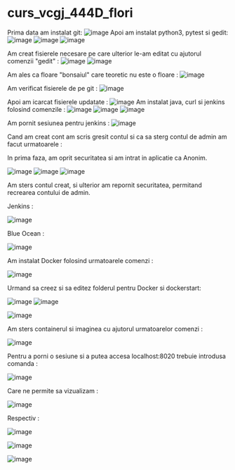 # curs_vcgj_444D_flori
Prima data am instalat git:
![image](https://github.com/andrei162/curs_vcgj_444D_flori/assets/26647664/4440550f-2a05-4eba-b730-603630d314b2)
Apoi am instalat python3, pytest si gedit:
![image](https://github.com/andrei162/curs_vcgj_444D_flori/assets/26647664/185a0cfe-5cbf-4491-925e-aef66de50425)
![image](https://github.com/andrei162/curs_vcgj_444D_flori/assets/26647664/2cb2668f-130c-48d4-9c2b-73df9bfe9adf)
![image](https://github.com/andrei162/curs_vcgj_444D_flori/assets/26647664/9d36323b-9c47-489d-82d3-64ee010f6aa0)

Am creat fisierele necesare pe care ulterior le-am editat cu ajutorul comenzii "gedit" :
![image](https://github.com/andrei162/curs_vcgj_444D_flori/assets/26647664/7da7ea3e-e796-44a9-a127-38f4cd455ead)
![image](https://github.com/andrei162/curs_vcgj_444D_flori/assets/26647664/0932c3a4-c79b-4583-bbcd-fe4472871c18)

Am ales ca floare "bonsaiul" care teoretic nu este o floare :
![image](https://github.com/andrei162/curs_vcgj_444D_flori/assets/26647664/7dbf6b3f-8199-4fca-b710-360d92185033)

Am verificat fisierele de pe git :
![image](https://github.com/andrei162/curs_vcgj_444D_flori/assets/26647664/6845874a-a19b-41fb-a725-d3a9621871fe)

Apoi am icarcat fisierele updatate :
![image](https://github.com/andrei162/curs_vcgj_444D_flori/assets/26647664/40c6ffe0-e821-4ac9-af71-8522e8adf59b)
Am instalat java, curl si jenkins folosind comenzile :
![image](https://github.com/andrei162/curs_vcgj_444D_flori/assets/26647664/9794ac0b-67f3-4619-93ec-af2bb55bee25)
![image](https://github.com/andrei162/curs_vcgj_444D_flori/assets/26647664/a85f68fc-0685-460b-9d43-a3e6f62c0693)
![image](https://github.com/andrei162/curs_vcgj_444D_flori/assets/26647664/de2720d0-e93d-49c8-a081-4a3331a37d78)

Am pornit sesiunea pentru jenkins :
![image](https://github.com/andrei162/curs_vcgj_444D_flori/assets/26647664/fe2238a6-ddda-475e-9a1c-17a745081cdf)

Cand am creat cont am scris gresit contul si ca sa sterg contul de admin am facut urmatoarele :

In prima faza, am oprit securitatea si am intrat in aplicatie ca Anonim.

![image](https://github.com/andrei162/curs_vcgj_444D_flori/assets/26647664/a9c1aded-d770-43d7-9c10-478ee597a166)
![image](https://github.com/andrei162/curs_vcgj_444D_flori/assets/26647664/b8124836-ce8f-4738-8fac-eb7d3ddd44f9)
![image](https://github.com/andrei162/curs_vcgj_444D_flori/assets/26647664/85238b81-d403-4d3f-a021-840e35914209)

Am sters contul creat, si ulterior am repornit securitatea, permitand recrearea contului de admin.

Jenkins :

![image](https://github.com/andrei162/curs_vcgj_444D_flori/assets/26647664/784643ae-d08f-4061-bb4e-3868dd23c2c0)

Blue Ocean :

![image](https://github.com/andrei162/curs_vcgj_444D_flori/assets/26647664/d5a870c6-0bcc-4f17-8c5a-083c832ef6c2)


Am instalat Docker folosind urmatoarele comenzi :

![image](https://github.com/andrei162/curs_vcgj_444D_flori/assets/26647664/2af0d3d5-3e12-4e30-80cc-135cf49d7acf)

Urmand sa creez si sa editez folderul pentru Docker si dockerstart:

![image](https://github.com/andrei162/curs_vcgj_444D_flori/assets/26647664/2d91714a-7767-406e-9065-594be024505c)
![image](https://github.com/andrei162/curs_vcgj_444D_flori/assets/26647664/b53a20fa-1938-42a8-928f-0c2a9e9b6db2)

![image](https://github.com/andrei162/curs_vcgj_444D_flori/assets/26647664/ee1fb484-9c9a-4ccb-b2fb-e426de55e9ce)


Am sters containerul si imaginea cu ajutorul urmatoarelor comenzi :

![image](https://github.com/andrei162/curs_vcgj_444D_flori/assets/26647664/20d6a2f1-33a9-4dbb-a147-272aa6f8570f)


Pentru a porni o sesiune si a putea accesa localhost:8020 trebuie introdusa comanda :

![image](https://github.com/andrei162/curs_vcgj_444D_flori/assets/26647664/5fecabf4-3235-424c-85d0-6de9f2c882a7)

Care ne permite sa vizualizam :

![image](https://github.com/andrei162/curs_vcgj_444D_flori/assets/26647664/2fcce6c9-2267-4067-bc24-00459384b1fa)

Respectiv :

![image](https://github.com/andrei162/curs_vcgj_444D_flori/assets/26647664/1dff7443-2bbf-4fe5-8211-9b9cd0f549ea)

![image](https://github.com/andrei162/curs_vcgj_444D_flori/assets/26647664/d08b4be6-a209-4c16-b529-1d44904060a2)

![image](https://github.com/andrei162/curs_vcgj_444D_flori/assets/26647664/b07ed66b-b702-4009-8df7-fdbf431b806b)










